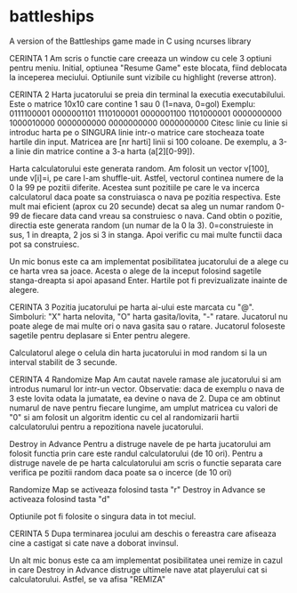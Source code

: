 # battleships
A version of the Battleships game made in C using ncurses library

CERINTA 1
Am scris o functie care creeaza un window cu cele 3 optiuni pentru meniu.
Initial, optiunea "Resume Game" este blocata, fiind deblocata la inceperea meciului.
Optiunile sunt vizibile cu highlight (reverse attron).

CERINTA 2
Harta jucatorului se preia din terminal la executia executabilului. Este o matrice
10x10 care contine 1 sau 0 (1=nava, 0=gol)
Exemplu:
0111100001
0000001101
1110100001
0000001100
1101000001
0000000000
1000010000
0000000000
0000000000
0000000000
Citesc linie cu linie si introduc harta pe o SINGURA linie intr-o matrice care
stocheaza toate hartile din input. Matricea are [nr harti] linii si 100 coloane.
De exemplu, a 3-a linie din matrice contine a 3-a harta (a[2][0-99]).

Harta calculatorului este generata random.
Am folosit un vector v[100], unde v[i]=i, pe care l-am shuffle-uit. Astfel,
vectorul continea numere de la 0 la 99 pe pozitii diferite. Acestea sunt
pozitiile pe care le va incerca calculatorul daca poate sa construiasca o nava
pe pozitia respectiva. Este mult mai eficient (aprox cu 20 secunde) decat sa
aleg un numar random 0-99 de fiecare data cand vreau sa construiesc o nava.
Cand obtin o pozitie, directia este generata random (un numar de la 0 la 3).
0=construieste in sus, 1 in dreapta, 2 jos si 3 in stanga. Apoi verific cu mai
multe functii daca pot sa construiesc.

Un mic bonus este ca am implementat posibilitatea jucatorului de a alege cu ce
harta vrea sa joace. Acesta o alege de la inceput folosind sagetile stanga-dreapta
si apoi apasand Enter. Hartile pot fi previzualizate inainte de alegere.

CERINTA 3
Pozitia jucatorului pe harta ai-ului este marcata cu "@".
Simboluri: "X" harta nelovita, "O" harta gasita/lovita, "-" ratare.
Jucatorul nu poate alege de mai multe ori o nava gasita sau o ratare.
Jucatorul foloseste sagetile pentru deplasare si Enter pentru alegere.

Calculatorul alege o celula din harta jucatorului in mod random si la un
interval stabilit de 3 secunde.

CERINTA 4
Randomize Map
Am cautat navele ramase ale jucatorului si am introdus numarul lor intr-un vector.
Observatie: daca de exemplu o nava de 3 este lovita odata la jumatate, ea devine
o nava de 2.
Dupa ce am obtinut numarul de nave pentru fiecare lungime, am umplut matricea
cu valori de "0" si am folosit un algoritm identic cu cel al randomizarii
hartii calculatorului pentru a repozitiona navele jucatorului.

Destroy in Advance
Pentru a distruge navele de pe harta jucatorului am folosit functia prin care
este randul calculatorului (de 10 ori).
Pentru a distruge navele de pe harta calculatorului am scris o functie separata
care verifica pe pozitii random daca poate sa o incerce (de 10 ori)

Randomize Map se activeaza folosind tasta "r"
Destroy in Advance se activeaza folosind tasta "d"

Optiunile pot fi folosite o singura data in tot meciul.

CERINTA 5
Dupa terminarea jocului am deschis o fereastra care afiseaza cine a castigat si
cate nave a doborat invinsul.

Un alt mic bonus este ca am implementat posibilitatea unei remize in cazul
in care Destroy in Advance distruge ultimele nave atat playerului cat si
calculatorului. Astfel, se va afisa "REMIZA"
